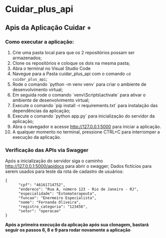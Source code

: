 # Cuidar_plus_api
## Apis da Aplicação Cuidar +

### Como executar a aplicação:
1. Crie uma pasta local para que os 2 repositórios possam ser armazenados;
2. Clone os repositórios e coloque os dois na mesma pasta;
3. Abra o terminal no Visual Studio Code
4. Navegue para a Pasta cuidar_plus_api com o comando `cd cuidar_plus_api`;
5. Rode o comando ´python -m venv venv´ para criar o ambiente de desenvolvimento virtual;
6. Em seguida rode o comando ´venv\Scripts\activate´ para ativar o ambiente de desenvolvimento virtual;
7. Execute o comando ´pip install -r requirements.txt´ para instalação das dependências da aplicação;
8. Execute o comando ´python app.py´ para inicialização do servidor da aplicação;
9. Abra o navegador e acesse http://127.0.0.1:5000 para iniciar a aplicação.
10. A qualquer momento no terminal, pressione CTRL+C para interromper a execução da aplicação.

### Verificação das APIs via Swagger
Após a inicialização do servidor siga o caminho http://127.0.0.1:5000/apidocs para abrir o swagger;
Dados fictícios para serem usados para teste da rota de cadastro de usuários:
```
{ 
      "cpf": "46161714752",
      "endereco": "Rua A, número 123 - Rio de Janeiro - RJ",
      "especialidade": "Estomaterapeuta",
      "funcao": "Enermeiro Especialista",
      "nome": "Fernanda Oliveira",
      "registro_categoria": "123456",
      "setor": "operacao"
}
```

**Após a primeira execução da aplicação após sua clonagem, bastará seguir os passos 6, 8 e 9 para rodar novamente a aplicação**
